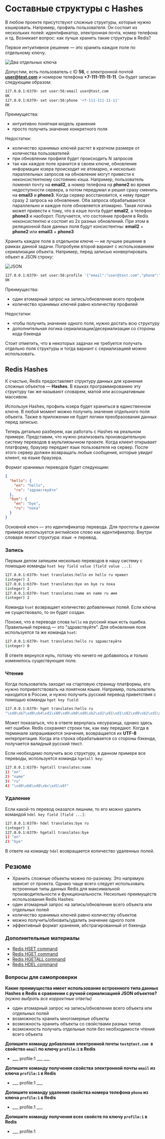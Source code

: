 # Составные структуры с Hashes

В любом проекте присутствуют сложные структуры, которые нужно кэшировать. Например, профиль пользователя. Он состоит из нескольких полей: идентификатор, электронная почта, номер телефона и тд. Возникает вопрос: как лучше хранить такие структуры в Redis?

Первое интуитивное решение — это хранить каждое поле по отдельному ключу.

![Два отдельных ключа](../images/redis/05-01.png)

Допустим, есть пользователь с ID **56**, с электронной почтой **user@test.com** и номером телефона **+7-111-111-11-11**. Он будет записан следующим образом:

```bash
127.0.0.1:6379> set user:56:email user@test.com
OK
127.0.0.1:6379> set user:56:phone '+7-111-111-11-11'
OK
```

Преимущества:

- интуитивно понятная модель хранения
- просто получить значение конкретного поля

Недостатки:

- количество хранимых ключей растет в кратном размере от количества пользователей
- при обновлении профиля будет происходить N запросов
- так как каждое поле хранится в своем ключе, обновление информации юзера происходит не атомарно, и несколько параллельных запросов на обновление могут привести к неконсистентному состоянию кэша. Например, пользователь поменял почту на **email2**, а номер телефона на **phone2** во время недоступности сервера, а потом передумал и решил сразу сменить на **email3** и **phone3**. Когда сервер восстановится, к нему придет сразу 2 запроса на обновление. Оба запроса обрабатываются параллельно и каждое поле обновляется атомарно. Такая логика может привести к тому, что в кэше почта будет **email2**, а телефон **phone3** и наоборот. Получается, что состояние профиля в Redis неконсистентно и состоит из 2х разных обновлений. При этом в реляционной базе данных поля будут консистентны: **email2** + **phone2** или **email3** + **phone3**

Хранить каждое поле в отдельном ключе — не лучшее решение в рамках данной задачи. Попробуем второй вариант с использованием сериализации объекта. Например, перед записью конвертировать объект в JSON строку:

![JSON](../images/redis/05-02.png)

```bash
127.0.0.1:6379> set user:56:profile '{"email":"user@test.com","phone":"+7-111-111-11-11"}'
OK
```

Преимущества:

- один атомарный запрос на запись/обновление всего профиля
- количество хранимых ключей равно количеству профилей

Недостатки:

- чтобы получить значение одного поля, нужно достать всю структуру
- дополнительная логика сериализации/десериализации со стороны кода бэкенда

Стоит отметить, что в некоторых задачах не требуется получать отдельно поля структуры и тогда вариант с сериализацией можно использовать.

## Redis Hashes

К счастью, Redis предоставляет структуру данных для хранения сложных объектов — **Hashes**. В языках программированию эту структуру так же называют словарем, мапой или ассоциативным массивом.

Используя Hashes, профиль юзера будет храниться в единственном ключе. В любой момент можно получить значение отдельного поля объекта. Также в приложении не будет логики преобразования данных перед записью.

Теперь детально разберем, как работать с Hashes на реальном примере. Представим, что нужно реализовать производительную систему переводов в мультиязычном проекте. Когда клиент открывает платформу, браузер передает язык пользователя на сервер. После этого сервер должен возвращать любые сообщения, которые увидит клиент, на языке браузера.

Формат хранимых переводов будет следующим:
```json
{
  "hello": {
    "en": "hello",
    "ru": "здравствуйте"
  },
  "bye": {
    "en": "bye",
    "ru": "пока"
  }
}
```

Основной ключ — это идентификатор перевода. Для простоты в данном примере используется английское слово как идентификатор. Внутри словаря лежит структура: язык -> перевод.

### Запись

Первым делом запишем несколько переводов в нашу систему с помощью команды `hset key field value [field value ...]`:

```bash
127.0.0.1:6379> hset translates:hello en hello ru привет
(integer) 2
127.0.0.1:6379> hset translates:bye en bye ru пока
(integer) 2
127.0.0.1:6379> hset translates:name en name ru имя
(integer) 2
```

Команда `hset` возвращает количество добавленных полей. Если ключа не существовало, то он будет создан.

Похоже, что в переводе слова `hello` на русский язык есть ошибка. Правильный перевод — это "здравствуйте". Для обновления поля используется та же команда `hset`:

```bash
127.0.0.1:6379> hset translates:hello ru здравствуйте
(integer) 0
```

В ответе вернулся нуль, потому что ничего не добавилось и только изменилось существующее поле.

### Чтение

Когда пользователь заходит на стартовую страницу платформы, его нужно поприветствовать на понятном языке. Например, пользователь находится в России, и нужно получить русский перевод приветствия с помощью команды `hget key field`:

```bash
127.0.0.1:6379> hget translates:hello ru
"\xd0\xb7\xd0\xb4\xd1\x80\xd0\xb0\xd0\xb2\xd1\x81\xd1\x82\xd0\xb2\xd1\x83\xd0\xb9\xd1\x82\xd0\xb5"
```

Может показаться, что в ответе вернулась несуразица, однако здесь нет ошибки. Redis сохраняет строки так, как ему передают. Когда в терминале запрашиваются значения, возвращается их **UTF-8** интерпретация. Когда эта строка обрабатывается со стороны бэкенда, получается валидный русский текст.

Если необходимо получить всю структуру, в данном примере все переводы, используется команда `hgetall key`:

```bash
127.0.0.1:6379> hgetall translates:name
1) "en"
2) "name"
3) "ru"
4) "\xd0\xb8\xd0\xbc\xd1\x8f"
```

### Удаление

Если какой-то перевод оказался лишним, то его можно удалить командой `hdel key field [field ...]`:

```bash
127.0.0.1:6379> hdel translates:bye ru
(integer) 1
127.0.0.1:6379> hgetall translates:bye
1) "en"
2) "bye"
```

В ответе на команду `hdel` возвращается количество удаленных полей.

## Резюме

- Хранить сложные объекты можно по-разному. Это напрямую зависит от проекта. Однако чаще всего следует использовать встроенные типы данных Redis для максимальной производительности и функциональности. Несколько преимуществ использования Redis Hashes:
- один атомарный запрос на запись/обновление всего объекта или отдельных полей
- количество хранимых ключей равно количеству объектов
- можно получить/обновить/удалить значение одного поля
- эффективный формат хранения, абстрагированный от бэкенда

### Дополнительные материалы

- [Redis HSET command](https://redis.io/commands/hset)
- [Redis HGET command](https://redis.io/commands/hget)
- [Redis HGETALL command](https://redis.io/commands/hgetall)
- [Redis HDEL command](https://redis.io/commands/hdel)

### Вопросы для самопроверки

**Какие преимущества имеет использование встроенного типа данных Hashes в Redis в сравнении с ручной сериализацией JSON объектов?**
_(нужно выбрать все корректные ответы)_

- один атомарный запрос на запись/обновление всего объекта или отдельных полей
- возможность хранить многомерные объекты
- возможность хранить объекты со свойствами разных типов
- возможность получать отдельные поля без необходимости чтения всего объекта

**Допишите команду добавления электронной почты `test@test.com `в свойство `email` по ключу `profile:1` в Redis**

- ___ profile:1 ___ ___

**Допишите команду получения свойства электронной почты `email` из ключа `profile:1` в Redis**

- ___ profile:1 ___

**Допишите команду удаления свойства номера телефона `phone` из ключа `profile:1` в Redis**

- ___ profile:1 ___

**Допишите команду получения всех свойств по ключу `profile:1` в Redis**

- ___ profile:1